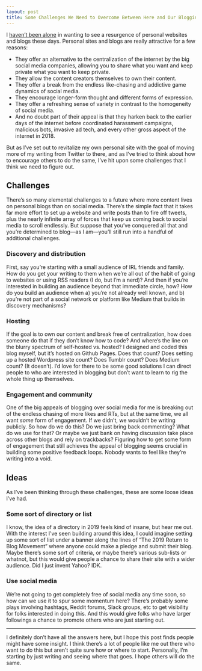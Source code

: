 ```yaml
---
layout: post
title: Some Challenges We Need to Overcome Between Here and Our Blogging Future
---
```


I [haven’t been alone](https://twitter.com/s_m_i/status/1078153360417550336?s=21) in wanting to see a resurgence of personal websites and blogs these days. Personal sites and blogs are really attractive for a few reasons:

- They offer an alternative to the centralization of the internet by the big social media companies, allowing you to share what you want and keep private what you want to keep private.
- They allow the content creators themselves to own their content.
- They offer a break from the endless like-chasing and addictive game dynamics of social media.
- They encourage longer-form thought and different forms of expression.
- They offer a refreshing sense of variety in contrast to the homogeneity of social media.
- And no doubt part of their appeal is that they harken back to the earlier days of the internet before coordinated harassment campaigns, malicious bots, invasive ad tech, and every other gross aspect of the internet in 2018.

But as I’ve set out to revitalize my own personal site with the goal of moving more of my writing from Twitter to there, and as I’ve tried to think about how to encourage others to do the same, I’ve hit upon some challenges that I think we need to figure out.

## Challenges
There’s so many elemental challenges to a future where more content lives on personal blogs than on social media. There’s the simple fact that it takes far more effort to set up a website and write posts than to fire off tweets, plus the nearly infinite array of forces that keep us coming back to social media to scroll endlessly. But suppose that you’ve conquered all that and you’re determined to blog—as I am—you’ll still run into a handful of additional challenges.

### Discovery and distribution
First, say you’re starting with a small audience of IRL friends and family. How do you get your writing to them when we’re all out of the habit of going to websites or using RSS readers (I do, but I’m a nerd)? And then if you’re interested in building an audience beyond that immediate circle, how? How do you build an audience when a) you’re not already well known, and b) you’re not part of a social network or platform like Medium that builds in discovery mechanisms? 

### Hosting
If the goal is to own our content and break free of centralization, how does someone do that if they don’t know how to code? And where’s the line on the blurry spectrum of self-hosted vs. hosted? I designed and coded this blog myself, but it’s hosted on Github Pages. Does that count? Does setting up a hosted Wordpress site count? Does Tumblr count? Does Medium count? (It doesn’t). I’d love for there to be some good solutions I can direct people to who are interested in blogging but don’t want to learn to rig the whole thing up themselves.

### Engagement and community
One of the big appeals of blogging over social media for me is breaking out of the endless chasing of more likes and RTs, but at the same time, we all want *some* form of engagement. If we didn’t, we wouldn’t be writing publicly. So how do we do this? Do we just bring back commenting? What do we use for that? Or maybe we just bank on having discussion take place across other blogs and rely on trackbacks? Figuring how to get some form of engagement that still achieves the appeal of blogging seems crucial in building some positive feedback loops. Nobody wants to feel like they’re writing into a void.

## Ideas
As I’ve been thinking through these challenges, these are some loose ideas I’ve had.

### Some sort of directory or list
I know, the idea of a directory in 2019 feels kind of insane, but hear me out. With the interest I’ve seen building around this idea, I could imagine setting up some sort of list under a banner along the lines of “The 2019 Return to Blog Movement” where anyone could make a pledge and submit their blog. Maybe there’s some sort of criteria, or maybe there’s various sub-lists or whatnot, but this would give people a chance to share their site with a wider audience. Did I just invent Yahoo? IDK.

### Use social media
We’re not going to get completely free of social media any time soon, so how can we use it to spur some momentum here? There’s probably some plays involving hashtags, Reddit forums, Slack groups, etc to get visibility for folks interested in doing this. And this would give folks who have larger followings a chance to promote others who are just starting out.

---

I definitely don’t have all the answers here, but I hope this post finds people might have some insight. I think there’s a lot of people like me out there who want to do this but aren’t quite sure how or where to start. Personally, I’m starting by just writing and seeing where that goes. I hope others will do the same.